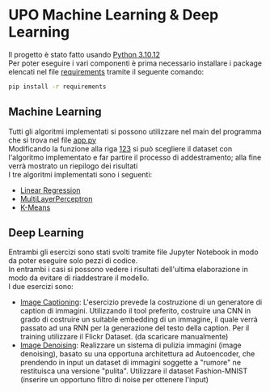 # UPO Machine Learning & Deep Learning
Il progetto è stato fatto usando [Python 3.10.12](https://www.python.org/downloads/release/python-31012/)\
Per poter eseguire i vari componenti è prima necessario installare i package elencati nel file [requirements](https://github.com/Berack96/upo-ml/blob/main/requirements) tramite il seguente comando:
```cmd
pip install -r requirements
```

## Machine Learning
Tutti gli algoritmi implementati si possono utilizzare nel main del programma che si trova nel file [app.py](https://github.com/Berack96/upo-ml/blob/main/src/app.py#L110)\
Modificando la funzione alla riga [123](https://github.com/Berack96/upo-ml/blob/main/src/app.py#L123) si può scegliere il dataset con l'algoritmo implementato e far partire il processo di addestramento; alla fine verrà mostrato un riepilogo dei risultati\
I tre algoritmi implementati sono i seguenti:
- [Linear Regression](https://github.com/Berack96/upo-ml/blob/main/src/learning/supervised.py#L43)
- [MultiLayerPerceptron](https://github.com/Berack96/upo-ml/blob/main/src/learning/supervised.py#L57)
- [K-Means](https://github.com/Berack96/upo-ml/blob/main/src/learning/unsupervised.py#L7)

## Deep Learning
Entrambi gli esercizi sono stati svolti tramite file Jupyter Notebook in modo da poter eseguire solo pezzi di codice.\
In entrambi i casi si possono vedere i risultati dell'ultima elaborazione in modo da evitare di riaddestrare il modello.\
I due esercizi sono:
- [Image Captioning](https://github.com/Berack96/upo-ml/blob/main/src/deep/caption.ipynb): L'esercizio prevede la costruzione di un  generatore di caption di immagini. Utilizzando il tool preferito, costruire una CNN in grado di costruire un suitable embedding di un immagine, il quale verrà passato ad una RNN per la generazione del testo della caption. Per il training utilizzare il Flickr Dataset. (da scaricare manualmente)
- [Image Denoising](https://github.com/Berack96/upo-ml/blob/main/src/deep/denoise.ipynb): Realizzare un sistema di pulizia immagini (image denoising), basato su una opportuna architettura ad Autoencoder, che prendendo in input un dataset di immagini soggette a "rumore" ne restituisca una versione "pulita". Utilizzare il dataset Fashion-MNIST (inserire un opportuno filtro di noise per ottenere l'input)
